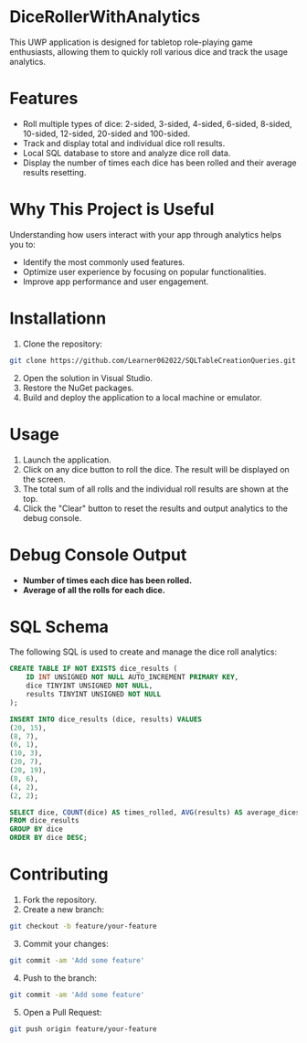 # DiceRollerWithAnalytics

This UWP application is designed for tabletop role-playing game enthusiasts, allowing them to quickly roll various dice and track the usage analytics.

# Features
- Roll multiple types of dice: 2-sided, 3-sided, 4-sided, 6-sided, 8-sided, 10-sided, 12-sided, 20-sided and 100-sided.
- Track and display total and individual dice roll results.
- Local SQL database to store and analyze dice roll data.
- Display the number of times each dice has been rolled and their average results resetting.

# Why This Project is Useful
Understanding how users interact with your app through analytics helps you to:

- Identify the most commonly used features.
- Optimize user experience by focusing on popular functionalities.
- Improve app performance and user engagement.

# Installationn
1. Clone the repository:
```sh
git clone https://github.com/Learner062022/SQLTableCreationQueries.git
```
2. Open the solution in Visual Studio.
3. Restore the NuGet packages.
4. Build and deploy the application to a local machine or emulator.

# Usage
1. Launch the application.
2. Click on any dice button to roll the dice. The result will be displayed on the screen.
3. The total sum of all rolls and the individual roll results are shown at the top.
4. Click the "Clear" button to reset the results and output analytics to the debug console.

# Debug Console Output
  - **Number of times each dice has been rolled.**
  - **Average of all the rolls for each dice.**

# SQL Schema
The following SQL is used to create and manage the dice roll analytics:
```sql
CREATE TABLE IF NOT EXISTS dice_results (
    ID INT UNSIGNED NOT NULL AUTO_INCREMENT PRIMARY KEY,
    dice TINYINT UNSIGNED NOT NULL,
    results TINYINT UNSIGNED NOT NULL
);

INSERT INTO dice_results (dice, results) VALUES
(20, 15),
(8, 7),
(6, 1),
(10, 3),
(20, 7),
(20, 19),
(8, 6),
(4, 2),
(2, 2);

SELECT dice, COUNT(dice) AS times_rolled, AVG(results) AS average_dices
FROM dice_results
GROUP BY dice
ORDER BY dice DESC;
```

# Contributing
1. Fork the repository.
2. Create a new branch:
```sh
git checkout -b feature/your-feature
```
3. Commit your changes:
```sh
git commit -am 'Add some feature'
```
4. Push to the branch:
```sh
git commit -am 'Add some feature'
```
5. Open a Pull Request:
```sh
git push origin feature/your-feature
```
